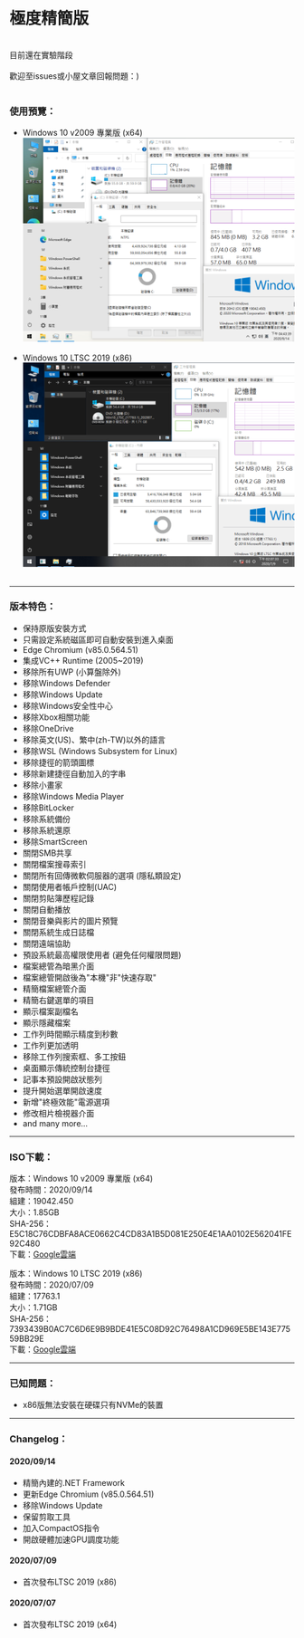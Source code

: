 # 極度精簡版

<br>
目前還在實驗階段
<br><br>
歡迎至issues或小屋文章回報問題：)
<br><br>

### 使用預覽：
- Windows 10 v2009 專業版 (x64)
![Win10_2009_(19042.450)_20200914.png](/preview/Win10_2009_(19042.450)_20200914.png)
<br><br>
- Windows 10 LTSC 2019 (x86)
![Win10_LTSC_(17763.1)_x86_20200709.png](/preview/Win10_LTSC_(17763.1)_x86_20200709.png)
<br><br>

----

### 版本特色：
- 保持原版安裝方式
- 只需設定系統磁區即可自動安裝到進入桌面
- Edge Chromium (v85.0.564.51)
- 集成VC++ Runtime (2005~2019)
- 移除所有UWP (小算盤除外)
- 移除Windows Defender
- 移除Windows Update
- 移除Windows安全性中心
- 移除Xbox相關功能
- 移除OneDrive
- 移除英文(US)、繁中(zh-TW)以外的語言
- 移除WSL (Windows Subsystem for Linux)
- 移除捷徑的箭頭圖標
- 移除新建捷徑自動加入的字串
- 移除小畫家
- 移除Windows Media Player
- 移除BitLocker
- 移除系統備份
- 移除系統還原
- 移除SmartScreen
- 關閉SMB共享
- 關閉檔案搜尋索引
- 關閉所有回傳微軟伺服器的選項 (隱私類設定)
- 關閉使用者帳戶控制(UAC)
- 關閉剪貼簿歷程記錄
- 關閉自動播放
- 關閉音樂與影片的圖片預覽
- 關閉系統生成日誌檔
- 關閉遠端協助
- 預設系統最高權限使用者 (避免任何權限問題)
- 檔案總管為暗黑介面
- 檔案總管開啟後為"本機"非"快速存取"
- 精簡檔案總管介面
- 精簡右鍵選單的項目
- 顯示檔案副檔名
- 顯示隱藏檔案
- 工作列時間顯示精度到秒數
- 工作列更加透明
- 移除工作列搜索框、多工按鈕
- 桌面顯示傳統控制台捷徑
- 記事本預設開啟狀態列
- 提升開始選單開啟速度
- 新增"終極效能"電源選項
- 修改相片檢視器介面
- and many more...

----

### ISO下載：
版本：Windows 10 v2009 專業版 (x64)<br>
發布時間：2020/09/14<br>
組建：19042.450<br>
大小：1.85GB<br>
SHA-256：E5C18C76CDBFA8ACE0662C4CD83A1B5D081E250E4E1AA0102E562041FE92C480<br>
下載：[Google雲端](http://tiny.cc/win10_2009_20200914)<br>

版本：Windows 10 LTSC 2019 (x86)<br>
發布時間：2020/07/09<br>
組建：17763.1<br>
大小：1.71GB<br>
SHA-256：7393439B0AC7C6D6E9B9BDE41E5C08D92C76498A1CD969E5BE143E77559BB29E<br>
下載：[Google雲端](http://tiny.cc/win10_ltsc_x86_20200709)<br>

----

### 已知問題：
- x86版無法安裝在硬碟只有NVMe的裝置

----

### Changelog：
#### 2020/09/14
- 精簡內建的.NET Framework
- 更新Edge Chromium (v85.0.564.51)
- 移除Windows Update
- 保留剪取工具
- 加入CompactOS指令
- 開啟硬體加速GPU調度功能

#### 2020/07/09
- 首次發布LTSC 2019 (x86)

#### 2020/07/07
- 首次發布LTSC 2019 (x64)
